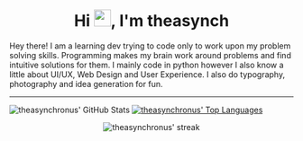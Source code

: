 
<h1 align="center">Hi <img src="https://raw.githubusercontent.com/MartinHeinz/MartinHeinz/master/wave.gif" width="30px">, I'm theasynch</h1>


Hey there!
I am a learning dev trying to code only to work upon my problem solving skills. Programming makes my brain work around problems and find intuitive solutions for them.
I mainly code in python however I also know a little about UI/UX, Web Design and User Experience.
I also do typography, photography and idea generation for fun.

---

<img align="centre" alt = "theasynchronus' GitHub Stats" src = "https://github-readme-stats.vercel.app/api?username=theasynch&theme=blue-green&show_icons=true&hide_border=true" /> <a href="https://github.com/SubhamRaoniar28/github-readme-stats"><img align = "centre" alt="theasynchronus' Top Languages" src="https://github-readme-stats.vercel.app/api/top-langs/?username=theasynch&langs_count=8&count_private=true&layout=compact&theme=blue-green&hide_border=true&bg_color=0D1117" /></a>


<p align="center"><img alt="theasynchronus' streak" src="https://github-readme-streak-stats.herokuapp.com/?user=theasynch&theme=blue-green&hide_border=true&stroke=0000&background=060A0CD0"/></a></p>
